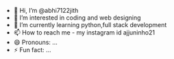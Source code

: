 - 👋 Hi, I’m @abhi7122jith
- 👀 I’m interested in coding and web designing
- 🌱 I’m currently learning python,full stack development
- 📫 How to reach me - my instagram id ajjuninho21
- 😄 Pronouns: ...
- ⚡ Fun fact: ...

<!---
abhi7122jith/abhi7122jith is a ✨ special ✨ repository because its `README.md` (this file) appears on your GitHub profile.
You can click the Preview link to take a look at your changes.
--->
